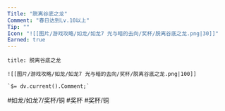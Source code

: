```yaml
---
Title: "脱离谷底之龙"
Comment: "春日达到Lv.10以上"
Tip: ""
Icon: "![[图片/游戏攻略/如龙/如龙7 光与暗的去向/奖杯/脱离谷底之龙.png|30]]"
Earned: true
---
```

```ad-common-bronze-trophy
title: 脱离谷底之龙

![[图片/游戏攻略/如龙/如龙7 光与暗的去向/奖杯/脱离谷底之龙.png|100]]

`$= dv.current().Comment;`

```

#如龙/如龙7/奖杯/铜 #奖杯 #奖杯/铜
